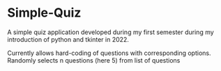 # Simple-Quiz
A simple quiz application developed during my first semester during my introduction of python and tkinter in 2022.

Currently allows hard-coding of questions with corresponding options. Randomly selects n questions (here 5) from list of questions
